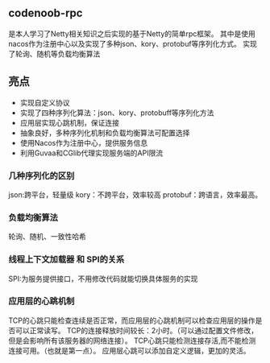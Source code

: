 ## codenoob-rpc
是本人学习了Netty相关知识之后实现的基于Netty的简单rpc框架。
其中是使用nacos作为注册中心以及实现了多种json、kory、protobuf等序列化方式。
实现了轮询、随机等负载均衡算法

## 亮点
- 实现自定义协议
- 实现了四种序列化算法：json、kory、protobuff等序列化方法
- 应用层实现心跳机制，保证连接
- 抽象良好，多种序列化机制和负载均衡算法可配置选择
- 使用Nacos作为注册中心，提供服务信息
- 利用Guvaa和CGlib代理实现服务端的API限流





### 几种序列化的区别
json:跨平台，轻量级
kory：不跨平台，效率较高
protobuf：跨语言，效率最高。

### 负载均衡算法
轮询、随机、一致性哈希


### 线程上下文加载器 和 SPI的关系
SPI:为服务提供接口，不用修改代码就能切换具体服务的实现


### 应用层的心跳机制
TCP的心跳只能检查连续是否正常，而应用层的心跳机制可以检查应用层的操作是否可以正常读写。
TCP的连接释放时间较长：2小时。（可以通过配置文件修改，但是会影响所有该服务器的网络连接）。
TCP心跳只能检测连接存活,而不能检测连接可用。（也就是第一点）。
应用层心跳可以添加自定义逻辑，更加的灵活。
